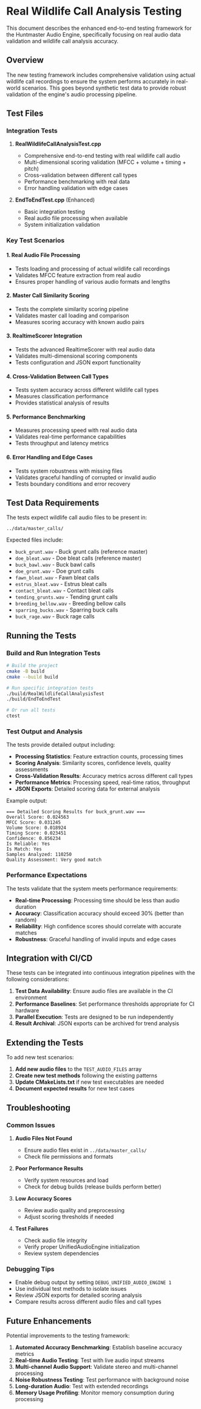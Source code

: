 # Real Wildlife Call Analysis Testing

This document describes the enhanced end-to-end testing framework for the Huntmaster Audio Engine, specifically focusing on real audio data validation and wildlife call analysis accuracy.

## Overview

The new testing framework includes comprehensive validation using actual wildlife call recordings to ensure the system performs accurately in real-world scenarios. This goes beyond synthetic test data to provide robust validation of the engine's audio processing pipeline.

## Test Files

### Integration Tests

1. **RealWildlifeCallAnalysisTest.cpp**
   - Comprehensive end-to-end testing with real wildlife call audio
   - Multi-dimensional scoring validation (MFCC + volume + timing + pitch)
   - Cross-validation between different call types
   - Performance benchmarking with real data
   - Error handling validation with edge cases

2. **EndToEndTest.cpp** (Enhanced)
   - Basic integration testing
   - Real audio file processing when available
   - System initialization validation

### Key Test Scenarios

#### 1. Real Audio File Processing
- Tests loading and processing of actual wildlife call recordings
- Validates MFCC feature extraction from real audio
- Ensures proper handling of various audio formats and lengths

#### 2. Master Call Similarity Scoring
- Tests the complete similarity scoring pipeline
- Validates master call loading and comparison
- Measures scoring accuracy with known audio pairs

#### 3. RealtimeScorer Integration
- Tests the advanced RealtimeScorer with real audio data
- Validates multi-dimensional scoring components
- Tests configuration and JSON export functionality

#### 4. Cross-Validation Between Call Types
- Tests system accuracy across different wildlife call types
- Measures classification performance
- Provides statistical analysis of results

#### 5. Performance Benchmarking
- Measures processing speed with real audio data
- Validates real-time performance capabilities
- Tests throughput and latency metrics

#### 6. Error Handling and Edge Cases
- Tests system robustness with missing files
- Validates graceful handling of corrupted or invalid audio
- Tests boundary conditions and error recovery

## Test Data Requirements

The tests expect wildlife call audio files to be present in:
```
../data/master_calls/
```

Expected files include:
- `buck_grunt.wav` - Buck grunt calls (reference master)
- `doe_bleat.wav` - Doe bleat calls (reference master)
- `buck_bawl.wav` - Buck bawl calls
- `doe_grunt.wav` - Doe grunt calls
- `fawn_bleat.wav` - Fawn bleat calls
- `estrus_bleat.wav` - Estrus bleat calls
- `contact_bleat.wav` - Contact bleat calls
- `tending_grunts.wav` - Tending grunt calls
- `breeding_bellow.wav` - Breeding bellow calls
- `sparring_bucks.wav` - Sparring buck calls
- `buck_rage.wav` - Buck rage calls

## Running the Tests

### Build and Run Integration Tests

```bash
# Build the project
cmake -B build
cmake --build build

# Run specific integration tests
./build/RealWildlifeCallAnalysisTest
./build/EndToEndTest

# Or run all tests
ctest
```

### Test Output and Analysis

The tests provide detailed output including:

- **Processing Statistics**: Feature extraction counts, processing times
- **Scoring Analysis**: Similarity scores, confidence levels, quality assessments
- **Cross-Validation Results**: Accuracy metrics across different call types
- **Performance Metrics**: Processing speed, real-time ratios, throughput
- **JSON Exports**: Detailed scoring data for external analysis

Example output:
```
=== Detailed Scoring Results for buck_grunt.wav ===
Overall Score: 0.024563
MFCC Score: 0.031245
Volume Score: 0.018924
Timing Score: 0.023451
Confidence: 0.856234
Is Reliable: Yes
Is Match: Yes
Samples Analyzed: 110250
Quality Assessment: Very good match
```

### Performance Expectations

The tests validate that the system meets performance requirements:

- **Real-time Processing**: Processing time should be less than audio duration
- **Accuracy**: Classification accuracy should exceed 30% (better than random)
- **Reliability**: High confidence scores should correlate with accurate matches
- **Robustness**: Graceful handling of invalid inputs and edge cases

## Integration with CI/CD

These tests can be integrated into continuous integration pipelines with the following considerations:

1. **Test Data Availability**: Ensure audio files are available in the CI environment
2. **Performance Baselines**: Set performance thresholds appropriate for CI hardware
3. **Parallel Execution**: Tests are designed to be run independently
4. **Result Archival**: JSON exports can be archived for trend analysis

## Extending the Tests

To add new test scenarios:

1. **Add new audio files** to the `TEST_AUDIO_FILES` array
2. **Create new test methods** following the existing patterns
3. **Update CMakeLists.txt** if new test executables are needed
4. **Document expected results** for new test cases

## Troubleshooting

### Common Issues

1. **Audio Files Not Found**
   - Ensure audio files exist in `../data/master_calls/`
   - Check file permissions and formats

2. **Poor Performance Results**
   - Verify system resources and load
   - Check for debug builds (release builds perform better)

3. **Low Accuracy Scores**
   - Review audio quality and preprocessing
   - Adjust scoring thresholds if needed

4. **Test Failures**
   - Check audio file integrity
   - Verify proper UnifiedAudioEngine initialization
   - Review system dependencies

### Debugging Tips

- Enable debug output by setting `DEBUG_UNIFIED_AUDIO_ENGINE 1`
- Use individual test methods to isolate issues
- Review JSON exports for detailed scoring analysis
- Compare results across different audio files and call types

## Future Enhancements

Potential improvements to the testing framework:

1. **Automated Accuracy Benchmarking**: Establish baseline accuracy metrics
2. **Real-time Audio Testing**: Test with live audio input streams
3. **Multi-channel Audio Support**: Validate stereo and multi-channel processing
4. **Noise Robustness Testing**: Test performance with background noise
5. **Long-duration Audio**: Test with extended recordings
6. **Memory Usage Profiling**: Monitor memory consumption during processing
